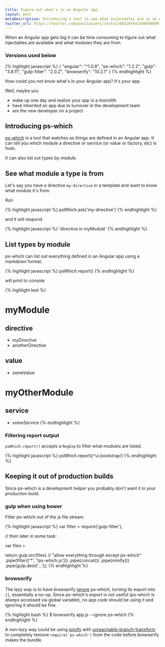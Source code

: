 ```yaml
---
title: Figure out what's in an Angular app
layout: post
metaDescription: Introducing a tool to see what injectables are in an Angular app and what modules they are from.
twitter_url: https://twitter.com/paulsalaets/status/603207641540599809
---
```


When an Angular app gets big it can be time consuming to figure out what injectables are available and what modules they are from.

### Versions used below

{% highlight javascript %}
{
  "angular": "^1.0.8",
  "ps-which": "1.2.2",
  "gulp": "3.8.11",
  "gulp-filter": "2.0.2",
  "browserify": "10.2.1"
}
{% endhighlight %}

How could you not know what's in your Angular app? It's *your* app.

Well, maybe you

- wake up one day and realize your app is a monolith
- have inherited an app due to turnover in the development team
- are the new developer on a project

## Introducing ps-which

[ps-which](https://github.com/psalaets/ps-which) is a tool that watches as things are defined in an Angular app. It can tell you which module a directive or service (or value or factory, etc) is from.

It can also list out types by module.

## See what module a type is from

Let's say you have a directive `my-directive` in a template and want to know what module it's from.

Run

{% highlight javascript %}
psWhich.ask('my-directive')
{% endhighlight %}

and it will respond

{% highlight javascript %}
'directive in myModule'
{% endhighlight %}

## List types by module

ps-which can list out everything defined in an Angular app using a markdown format.

{% highlight javascript %}
psWhich.report()
{% endhighlight %}

will print to console

{% highlight text %}
# myModule
## directive
- myDirective
- anotherDirective
## value
- someValue

# myOtherModule
## service
- someService
{% endhighlight %}

### Filtering report output

`psWhich.report()` accepts a `RegExp` to filter what modules are listed.

{% highlight javascript %}
psWhich.report(/^ui\.bootstrap/)
{% endhighlight %}

## Keeping it out of production builds

Since ps-which is a development helper you probably don't want it in your production build.

### gulp when using bower

Filter ps-which out of the js file stream.

{% highlight javascript %}
var filter = require('gulp-filter');

// then later in some task:

var files = <js files included on html page>

return gulp.src(files)
  // "allow everything through except ps-which"
  .pipe(filter(['*', '!ps-which.js']))
  .pipe(concat())
  .pipe(minify())
  .pipe(gulp.dest('...'));
{% endhighlight %}

### browserify

The lazy way is to have browserify [ignore](https://github.com/substack/browserify-handbook#ignoring-and-excluding) ps-which, turning its export into `{}`, essentially a no-op. Since ps-which's export is not useful (ps-which is *always* accessed via global variable), no app code should be using it and ignoring it should be fine.

{% highlight bash %}
$ browserify app.js --ignore ps-which
{% endhighlight %}

A non-lazy way could be using [envify](https://www.npmjs.com/package/envify) with [unreachable-branch-transform](https://www.npmjs.com/package/unreachable-branch-transform) to completely remove `require('ps-which')` from the code before browserify makes the bundle.